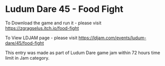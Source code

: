 # Ludum Dare 45 - Food Fight

To Download the game and run it - please visit https://zgragselus.itch.io/food-fight

To View LDJAM page - please visit https://ldjam.com/events/ludum-dare/45/food-fight

This entry was made as part of Ludum Dare game jam within 72 hours time limit in Jam category.
